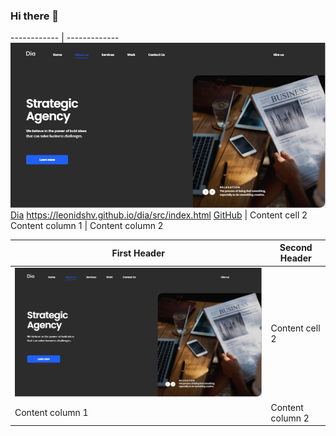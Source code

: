 ### Hi there 👋

------------ | -------------
![GitHub Logo](/images/card0.jpg) [Dia](http://github.com) https://leonidshv.github.io/dia/src/index.html [GitHub](https://github.com/LeonidShv/dia) | Content cell 2
Content column 1 | Content column 2


First Header | Second Header
------------ | -------------
![GitHub Logo](/images/card0.jpg) | Content cell 2
Content column 1 | Content column 2

<!--
**LeonidShv/LeonidShv** is a ✨ _special_ ✨ repository because its `README.md` (this file) appears on your GitHub profile.

Here are some ideas to get you started:

- 🔭 I’m currently working on ...
- 🌱 I’m currently learning ...
- 👯 I’m looking to collaborate on ...
- 🤔 I’m looking for help with ...
- 💬 Ask me about ...
- 📫 How to reach me: ...
- 😄 Pronouns: ...
- ⚡ Fun fact: ...
-->
